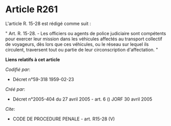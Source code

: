 # Article R261

L'article R. 15-28 est rédigé comme suit :

" Art. R. 15-28. - Les officiers ou agents de police judiciaire sont compétents pour exercer leur mission dans les véhicules
affectés au transport collectif de voyageurs, dès lors que ces véhicules, ou le réseau sur lequel ils circulent, traversent
tout ou partie de leur circonscription d'affectation. "

**Liens relatifs à cet article**

_Codifié par_:

  - Décret n°59-318 1959-02-23

_Créé par_:

  - Décret n°2005-404 du 27 avril 2005 - art. 6 () JORF 30 avril 2005

_Cite_:

  - CODE DE PROCEDURE PENALE - art. R15-28 (V)
